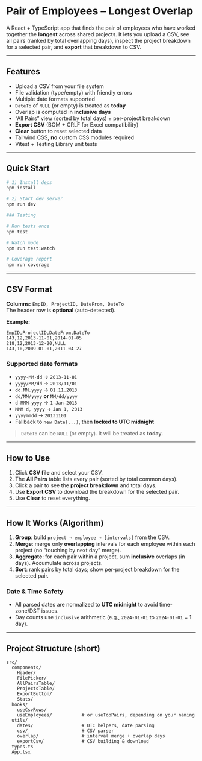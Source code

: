 # Pair of Employees – Longest Overlap

A React + TypeScript app that finds the pair of employees who have worked together the **longest** across shared projects. It lets you upload a CSV, see all pairs (ranked by total overlapping days), inspect the project breakdown for a selected pair, and **export** that breakdown to CSV.

---

## Features

- Upload a CSV from your file system
- File validation (type/empty) with friendly errors
- Multiple date formats supported
- `DateTo` of `NULL` (or empty) is treated as **today**
- Overlap is computed in **inclusive days**
- “All Pairs” view (sorted by total days) + per-project breakdown
- **Export CSV** (BOM + CRLF for Excel compatibility)
- **Clear** button to reset selected data
- Tailwind CSS, **no** custom CSS modules required
- Vitest + Testing Library unit tests

---

## Quick Start

```bash
# 1) Install deps
npm install

# 2) Start dev server
npm run dev

### Testing

# Run tests once
npm test

# Watch mode
npm run test:watch

# Coverage report
npm run coverage
```

---

## CSV Format

**Columns:** `EmpID, ProjectID, DateFrom, DateTo`  
The header row is **optional** (auto-detected).

**Example:**

```csv
EmpID,ProjectID,DateFrom,DateTo
143,12,2013-11-01,2014-01-05
218,12,2013-12-20,NULL
143,10,2009-01-01,2011-04-27
```

### Supported date formats

- `yyyy-MM-dd` → `2013-11-01`
- `yyyy/MM/dd` → `2013/11/01`
- `dd.MM.yyyy` → `01.11.2013`
- `dd/MM/yyyy` **or** `MM/dd/yyyy`
- `d-MMM-yyyy` → `1-Jan-2013`
- `MMM d, yyyy` → `Jan 1, 2013`
- `yyyymmdd` → `20131101`
- Fallback to `new Date(...)`, then **locked to UTC midnight**

> `DateTo` can be `NULL` (or empty). It will be treated as **today**.

---

## How to Use

1. Click **CSV file** and select your CSV.
2. The **All Pairs** table lists every pair (sorted by total common days).
3. Click a pair to see the **project breakdown** and total days.
4. Use **Export CSV** to download the breakdown for the selected pair.
5. Use **Clear** to reset everything.

---

## How It Works (Algorithm)

1. **Group**: build `project → employee → [intervals]` from the CSV.
2. **Merge**: merge only **overlapping** intervals for each employee within each project (no “touching by next day” merge).
3. **Aggregate**: for each pair within a project, sum **inclusive** overlaps (in days). Accumulate across projects.
4. **Sort**: rank pairs by total days; show per-project breakdown for the selected pair.

### Date & Time Safety

- All parsed dates are normalized to **UTC midnight** to avoid time-zone/DST issues.
- Day counts use `inclusive` arithmetic (e.g., `2024-01-01` to `2024-01-01` = **1** day).

---

## Project Structure (short)

```
src/
  components/
    Header/
    FilePicker/
    AllPairsTable/
    ProjectsTable/
    ExportButton/
    Stats/
  hooks/
    useCsvRows/
    useEmployees/           # or useTopPairs, depending on your naming
  utils/
    dates/                  # UTC helpers, date parsing
    csv/                    # CSV parser
    overlap/                # interval merge + overlap days
    exportCsv/              # CSV building & download
  types.ts
  App.tsx
```
